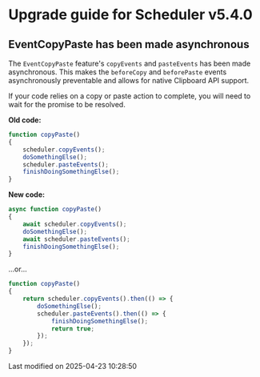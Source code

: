 # Upgrade guide for Scheduler v5.4.0

## EventCopyPaste has been made asynchronous

The `EventCopyPaste` feature's `copyEvents` and `pasteEvents` has been made asynchronous. This makes the `beforeCopy` 
and `beforePaste` events asynchronously preventable and allows for native Clipboard API support.

If your code relies on a copy or paste action to complete, you will need to wait for the promise to be resolved.

**Old code:**

```javascript
function copyPaste()
{
    scheduler.copyEvents();
    doSomethingElse();
    scheduler.pasteEvents();
    finishDoingSomethingElse();
}
```

**New code:**

```javascript
async function copyPaste()
{
    await scheduler.copyEvents();
    doSomethingElse();
    await scheduler.pasteEvents();
    finishDoingSomethingElse();
}
```

...or...

```javascript
function copyPaste()
{
    return scheduler.copyEvents().then(() => {
        doSomethingElse();
        scheduler.pasteEvents().then(() => {
            finishDoingSomethingElse();
            return true;
        });
    });
}
```


<p class="last-modified">Last modified on 2025-04-23 10:28:50</p>